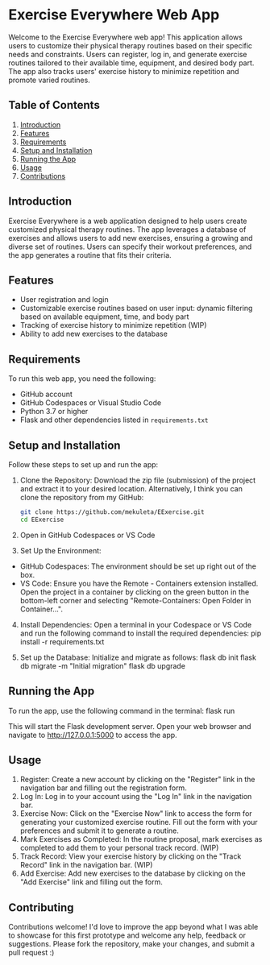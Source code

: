 # Exercise Everywhere Web App

Welcome to the Exercise Everywhere web app! This application allows users to customize their physical therapy routines based on their specific needs and constraints. Users can register, log in, and generate exercise routines tailored to their available time, equipment, and desired body part. The app also tracks users' exercise history to minimize repetition and promote varied routines.

## Table of Contents
1. [Introduction](#introduction)
2. [Features](#features)
3. [Requirements](#requirements)
4. [Setup and Installation](#setup-and-installation)
5. [Running the App](#running-the-app)
6. [Usage](#usage)
7. [Contributions](#contributions)

## Introduction
Exercise Everywhere is a web application designed to help users create customized physical therapy routines. The app leverages a database of exercises and allows users to add new exercises, ensuring a growing and diverse set of routines. Users can specify their workout preferences, and the app generates a routine that fits their criteria.

## Features
- User registration and login
- Customizable exercise routines based on user input: dynamic filtering based on available equipment, time, and body part
- Tracking of exercise history to minimize repetition (WIP)
- Ability to add new exercises to the database

## Requirements
To run this web app, you need the following:
- GitHub account
- GitHub Codespaces or Visual Studio Code
- Python 3.7 or higher
- Flask and other dependencies listed in `requirements.txt`

## Setup and Installation
Follow these steps to set up and run the app:

1. Clone the Repository:
   Download the zip file (submission) of the project and extract it to your desired location. Alternatively, I think you can clone the repository from my GitHub:
   ```bash
   git clone https://github.com/mekuleta/EExercise.git
   cd EExercise

2. Open in GitHub Codespaces or VS Code

3. Set Up the Environment:
- GitHub Codespaces: The environment should be set up right out of the box.
- VS Code: Ensure you have the Remote - Containers extension installed. Open the project in a container by clicking on the green button in the bottom-left corner and selecting "Remote-Containers: Open Folder in Container...".

4. Install Dependencies: Open a terminal in your Codespace or VS Code and run the following command to install the required dependencies:
   pip install -r requirements.txt

5. Set up the Database: Initialize and migrate as follows:
   flask db init
   flask db migrate -m "Initial migration"
   flask db upgrade

## Running the App
To run the app, use the following command in the terminal:
   flask run

This will start the Flask development server. Open your web browser and navigate to http://127.0.0.1:5000 to access the app.

## Usage

1. Register: Create a new account by clicking on the "Register" link in the navigation bar and filling out the registration form.
2. Log In: Log in to your account using the "Log In" link in the navigation bar.
3. Exercise Now: Click on the "Exercise Now" link to access the form for generating your customized exercise routine. Fill out the form with your preferences and submit it to generate a routine.
4. Mark Exercises as Completed: In the routine proposal, mark exercises as completed to add them to your personal track record. (WIP)
5. Track Record: View your exercise history by clicking on the "Track Record" link in the navigation bar. (WIP)
6. Add Exercise: Add new exercises to the database by clicking on the "Add Exercise" link and filling out the form.

## Contributing
Contributions welcome! I'd love to improve the app beyond what I was able to showcase for this first prototype and welcome any help, feedback or suggestions.
Please fork the repository, make your changes, and submit a pull request :)